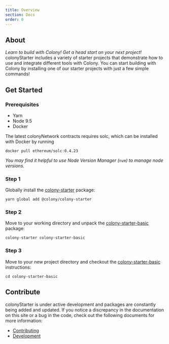 ```yaml
---
title: Overview
section: Docs
order: 0
---
```


## About

_Learn to build with Colony! Get a head start on your next project!_ colonyStarter includes a variety of starter projects that demonstrate how to use and integrate different tools with Colony. You can start building with Colony by installing one of our starter projects with just a few simple commands!

## Get Started

### Prerequisites

- Yarn
- Node 9.5
- Docker 

The latest colonyNetwork contracts requires solc, which can be installed with Docker by running
```
docker pull ethereum/solc:0.4.23
```

_You may find it helpful to use Node Version Manager (`nvm`) to manage node versions._

### Step 1

Globally install the [colony-starter](http://docs.colony.io/colonystarter/packages-colony-starter/) package:

```
yarn global add @colony/colony-starter
```

### Step 2

Move to your working directory and unpack the [colony-starter-basic](http://docs.colony.io/colonystarter/packages-colony-starter-basic/) package:

```
colony-starter colony-starter-basic
```

### Step 3

Move to your new project directory and checkout the [colony-starter-basic](http://docs.colony.io/colonystarter/packages-colony-starter-basic/) instructions:

```
cd colony-starter-basic
```

## Contribute

colonyStarter is under active development and packages are constantly being added and updated. If you notice a discrepancy in the documentation on this site or a bug in the code, check out the following documents for more information:

- [Contributing](https://github.com/JoinColony/colonyStarter/github/CONTRIBUTING.md)
- [Development](https://github.com/JoinColony/colonyStarter/github/DEVELOPMENT.md)
